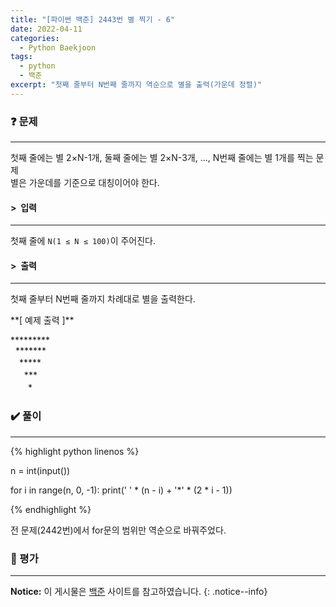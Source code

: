 ```yaml
---
title: "[파이썬 백준] 2443번 별 찍기 - 6"
date: 2022-04-11
categories:
  - Python Baekjoon
tags:
  - python
  - 백준
excerpt: "첫째 줄부터 N번째 줄까지 역순으로 별을 출력(가운데 정렬)"
---
```


### ❓ 문제

---

첫째 줄에는 별 2×N-1개, 둘째 줄에는 별 2×N-3개, ..., N번째 줄에는 별 1개를 찍는 문제<br>
별은 가운데를 기준으로 대칭이어야 한다.<br>


#### > &nbsp;입력

---

첫째 줄에 `N(1 ≤ N ≤ 100)`이 주어진다.<br>


#### > &nbsp;출력

---

첫째 줄부터 N번째 줄까지 차례대로 별을 출력한다.<br>

<div class="notice" markdown="1">
**[ 예제 출력 ]**

\*\*\*\*\*\*\*\*\*<br>
&nbsp;&nbsp;\*\*\*\*\*\*\*<br>
　\*\*\*\*\*<br>
　&nbsp;&nbsp;\*\*\*<br>
　　\*
</div>


### ✔️ 풀이

---

{% highlight python linenos %}

n = int(input())

for i in range(n, 0, -1):
    print(' ' * (n - i) + '*' * (2 * i - 1))

{% endhighlight %}

전 문제(2442번)에서 for문의 범위만 역순으로 바꿔주었다.

### 💬 평가

---



**Notice:** 이 게시물은 [백준](https://www.acmicpc.net/problem/2443) 사이트를 참고하였습니다.
{: .notice--info}
